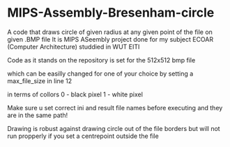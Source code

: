 # MIPS-Assembly-Bresenham-circle
A code that draws circle of given radius at any given point of the file on given .BMP file
It is MIPS ASeembly project done for my subject ECOAR (Computer Architecture) studdied in WUT EITI

Code as it stands on the repository is set for the 512x512 bmp file

which can be easilly changed for one of your choice by setting a max_file_size in line 12

in terms of collors 
0 - black pixel
1 - white pixel

Make sure u set correct ini and result file names before executing and they are in the same path!

Drawing is robust against drawing circle out of the file borders but will not run propperly if you set a centrepoint outside the file 
